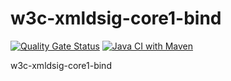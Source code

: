 # w3c-xmldsig-core1-bind

[![Quality Gate Status](https://sonarcloud.io/api/project_badges/measure?project=jinahya_w3c-xmldsig-core1-bind&metric=alert_status)](https://sonarcloud.io/summary/new_code?id=jinahya_w3c-xmldsig-core1-bind)
[![Java CI with Maven](https://github.com/jinahya/w3c-xmldsig-core1-bind/actions/workflows/maven.yml/badge.svg)](https://github.com/jinahya/w3c-xmldsig-core1-bind/actions/workflows/maven.yml)

w3c-xmldsig-core1-bind
